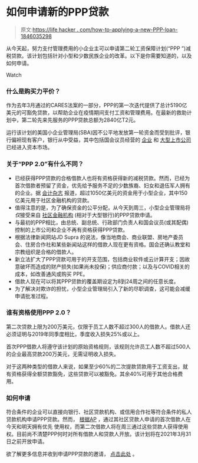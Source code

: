 # 如何申请新的PPP贷款

> 原文:[https://life hacker . com/how-to-applying-a-new-PPP-loan-1846035298](https://lifehacker.com/how-to-apply-for-a-new-ppp-loan-1846035298)

从今天起，努力支付管理费用的小企业主可以申请第二轮工资保障计划(“PPP ”)减税贷款。该计划包括针对小型和少数民族企业的改革。以下是你需要知道的，以及如何申请。

Watch

### **什么是购买力平价？**

作为去年3月通过的CARES法案的一部分，PPP的第一次迭代提供了总计5190亿美元的可豁免贷款，以帮助企业在疫情期间支付工资和管理费用。在最新的救助计划中，第二轮先来先服务的PPP贷款总额为2840亿T2元。

运行该计划的美国小企业管理局(SBA)因不公平地发放第一轮资金而受到批评，银行偏袒现有客户，银行从中受益，其中包括国会议员经营的 [企业](https://fortune.com/2020/07/08/ppp-loan-recipients-members-of-congress/) 和 [大型上市公司](https://www.ajc.com/news/investigations/ppp-loans-favored-companies-with-resources-clout/WC42WBMCY5H5FNR6MDLSJFFIQ4/) 已经进入资本市场。

### **关于“PPP 2.0”有什么不同？**

*   已经获得PPP贷款的合格借款人也将有资格获得新的减税贷款。然而，已经为首次借款者预留了资金，优先给予服务不足的少数族裔、妇女和退伍军人拥有的企业。据 [会计杂志](https://www.journalofaccountancy.com/news/2021/jan/sba-treasury-issue-ppp2-guidance.html) 报道，超过1050亿美元的资金用于小型企业，其中150亿美元用于社区金融机构的贷款。
*   值得注意的是，为了确保资金的公平分配，从今天到周三，小型企业管理局将*仅*接受来自 [社区金融机构](https://www.nerdwallet.com/article/banking/what-is-community-development-financial-institution-cdfi?utm_campaign=ct_prod&utm_content=933444&utm_medium=wire&utm_source=syndication&utm_term=anne-stanleymarketwatch-com) (相对于大型银行)的PPP贷款申请。
*   与最初的PPP相比，由总统、副总统、行政部门负责人和国会议员(或其配偶)控制的上市公司和企业不再有资格获得PPP贷款。
*   根据法律新闻网站JD Supra 的说法，像当地商会、商业联盟、房地产委员会、住房合作社和某些新闻站这样的借款人现在更有资格。国会还确认教堂和宗教组织是合格的借款人。
*   新立法扩大了PPP贷款可用于的开支范围，包括商业软件或云计算开支；因故意破坏而造成的财产损失(如果尚未投保)；供应商付款；以及与COVID相关的成本，如改善通风或购买 PPE。
*   借款人现在可以将其PPP贷款的覆盖期设定为8到24周之间的任意长度。
*   为了解决对欺诈的担忧，小型企业管理局引入了新的尽职调查，这可能会减缓申请批准过程。

### **谁有资格使用PPP 2.0？**

第二次贷款上限为200万美元，仅限于员工人数不超过300人的借款人。借款人还必须证明与2019年同季度相比，季度收入损失25%或以上。

首次PPP借款人将遵守该计划的原始资格规则，该规则允许员工人数不超过500人的企业最高贷款200万美元，无需证明收入损失。

对于这两种类型的借款人来说，如果至少60%的二次提款贷款用于工资支出，就有资格获得全额贷款豁免，这些贷款可以被豁免。其余40%可用于其他合格费用。

### **如何申请**

符合条件的企业可以直接向银行、社区贷款机构、或信用合作社等符合条件的私人贷款机构申请PPP贷款。然而， [根据AP](https://apnews.com/press-release/pr-newswire/business-small-business-small-business-financing-d8b19e18a172e46438e1bbdbe3466599) ，通过其社区贷款人申请的首次借款人在今天和明天拥有优先 使用权，而第二次借款人将在周三通过这些贷款人获得使用权。目前尚不清楚PPP何时对所有借款人和贷款人开放。该计划将在2021年3月31日之前开放申请。

欲了解更多信息并收到申请PPP贷款的邀请， [点击此处](http://go.sbaloangroup.com/media) 。